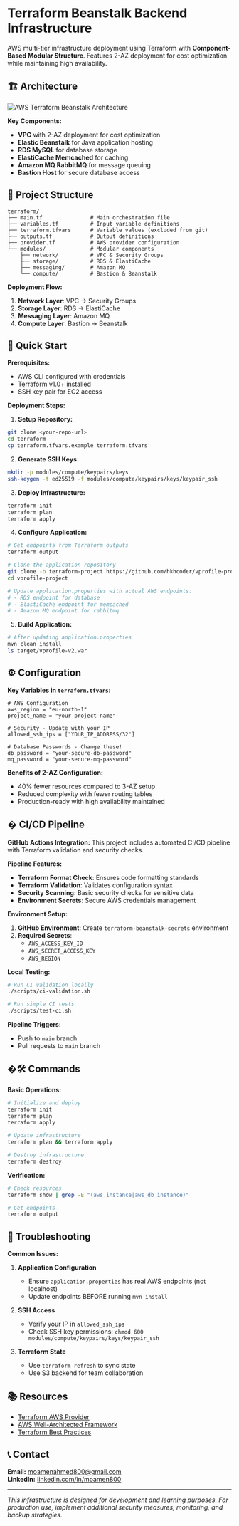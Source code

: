 # Terraform Beanstalk Backend Infrastructure

AWS multi-tier infrastructure deployment using Terraform with **Component-Based Modular Structure**. Features 2-AZ deployment for cost optimization while maintaining high availability.

## 🏗️ Architecture

![AWS Terraform Beanstalk Architecture](aws-terraform-beanstalk.png)

**Key Components:**
- **VPC** with 2-AZ deployment for cost optimization
- **Elastic Beanstalk** for Java application hosting
- **RDS MySQL** for database storage
- **ElastiCache Memcached** for caching
- **Amazon MQ RabbitMQ** for message queuing
- **Bastion Host** for secure database access

## 📁 Project Structure

```
terraform/
├── main.tf               # Main orchestration file
├── variables.tf          # Input variable definitions
├── terraform.tfvars      # Variable values (excluded from git)
├── outputs.tf            # Output definitions
├── provider.tf           # AWS provider configuration
└── modules/              # Modular components
    ├── network/          # VPC & Security Groups
    ├── storage/          # RDS & ElastiCache
    ├── messaging/        # Amazon MQ
    └── compute/          # Bastion & Beanstalk
```

**Deployment Flow:**
1. **Network Layer**: VPC → Security Groups
2. **Storage Layer**: RDS → ElastiCache
3. **Messaging Layer**: Amazon MQ
4. **Compute Layer**: Bastion → Beanstalk

## 🚀 Quick Start

**Prerequisites:**
- AWS CLI configured with credentials
- Terraform v1.0+ installed
- SSH key pair for EC2 access

**Deployment Steps:**

1. **Setup Repository:**
```bash
git clone <your-repo-url>
cd terraform
cp terraform.tfvars.example terraform.tfvars
```

2. **Generate SSH Keys:**
```bash
mkdir -p modules/compute/keypairs/keys
ssh-keygen -t ed25519 -f modules/compute/keypairs/keys/keypair_ssh
```

3. **Deploy Infrastructure:**
```bash
terraform init
terraform plan
terraform apply
```

4. **Configure Application:**
```bash
# Get endpoints from Terraform outputs
terraform output

# Clone the application repository
git clone -b terraform-project https://github.com/hkhcoder/vprofile-project.git
cd vprofile-project

# Update application.properties with actual AWS endpoints:
# - RDS endpoint for database
# - ElastiCache endpoint for memcached
# - Amazon MQ endpoint for rabbitmq
```

5. **Build Application:**
```bash
# After updating application.properties
mvn clean install
ls target/vprofile-v2.war
```

## ⚙️ Configuration

**Key Variables in `terraform.tfvars`:**

```hcl
# AWS Configuration
aws_region = "eu-north-1"
project_name = "your-project-name"

# Security - Update with your IP
allowed_ssh_ips = ["YOUR_IP_ADDRESS/32"]

# Database Passwords - Change these!
db_password = "your-secure-db-password"
mq_password = "your-secure-mq-password"
```

**Benefits of 2-AZ Configuration:**
- 40% fewer resources compared to 3-AZ setup
- Reduced complexity with fewer routing tables
- Production-ready with high availability maintained

## � CI/CD Pipeline

**GitHub Actions Integration:**
This project includes automated CI/CD pipeline with Terraform validation and security checks.

**Pipeline Features:**
- **Terraform Format Check**: Ensures code formatting standards
- **Terraform Validation**: Validates configuration syntax
- **Security Scanning**: Basic security checks for sensitive data
- **Environment Secrets**: Secure AWS credentials management

**Environment Setup:**
1. **GitHub Environment**: Create `terraform-beanstalk-secrets` environment
2. **Required Secrets**:
   - `AWS_ACCESS_KEY_ID`
   - `AWS_SECRET_ACCESS_KEY`
   - `AWS_REGION`

**Local Testing:**
```bash
# Run CI validation locally
./scripts/ci-validation.sh

# Run simple CI tests
./scripts/test-ci.sh
```

**Pipeline Triggers:**
- Push to `main` branch
- Pull requests to `main` branch

## �🛠️ Commands

**Basic Operations:**
```bash
# Initialize and deploy
terraform init
terraform plan
terraform apply

# Update infrastructure
terraform plan && terraform apply

# Destroy infrastructure
terraform destroy
```

**Verification:**
```bash
# Check resources
terraform show | grep -E "(aws_instance|aws_db_instance)"

# Get endpoints
terraform output
```

## 🔧 Troubleshooting

**Common Issues:**

1. **Application Configuration**
   - Ensure `application.properties` has real AWS endpoints (not localhost)
   - Update endpoints BEFORE running `mvn install`

2. **SSH Access**
   - Verify your IP in `allowed_ssh_ips`
   - Check SSH key permissions: `chmod 600 modules/compute/keypairs/keys/keypair_ssh`

3. **Terraform State**
   - Use `terraform refresh` to sync state
   - Use S3 backend for team collaboration

## 📚 Resources

- [Terraform AWS Provider](https://registry.terraform.io/providers/hashicorp/aws/latest/docs)
- [AWS Well-Architected Framework](https://aws.amazon.com/architecture/well-architected/)
- [Terraform Best Practices](https://www.terraform.io/docs/cloud/guides/recommended-practices/index.html)

## 📞 Contact

**Email:** moamenahmed800@gmail.com  
**LinkedIn:** [linkedin.com/in/moamen800](https://www.linkedin.com/in/moamen800)

---

*This infrastructure is designed for development and learning purposes. For production use, implement additional security measures, monitoring, and backup strategies.*

